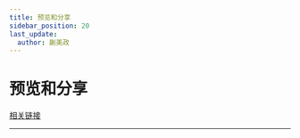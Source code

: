 ```yaml
---
title: 预览和分享
sidebar_position: 20
last_update:
  author: 蒯美政
---
```


# 预览和分享

[相关链接](https://origami.design/tutorials/getting-started/previewing-and-sharing)

---

